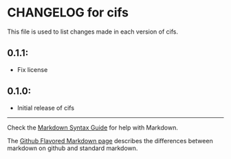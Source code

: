 # CHANGELOG for cifs

This file is used to list changes made in each version of cifs.

## 0.1.1:

* Fix license

## 0.1.0:

* Initial release of cifs

- - -
Check the [Markdown Syntax Guide](http://daringfireball.net/projects/markdown/syntax) for help with Markdown.

The [Github Flavored Markdown page](http://github.github.com/github-flavored-markdown/) describes the differences between markdown on github and standard markdown.
